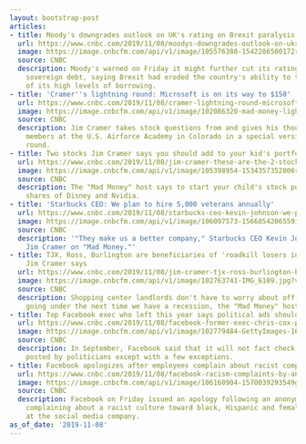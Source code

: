 ```yaml
---
layout: bootstrap-post
articles:
- title: Moody's downgrades outlook on UK's rating on Brexit paralysis
  url: https://www.cnbc.com/2019/11/08/moodys-downgrades-outlook-on-uks-rating-on-brexit-paralysis.html
  image: https://image.cnbcfm.com/api/v1/image/105576388-1542286500172rts25tgb.jpg?v=1573251935
  source: CNBC
  description: Moody's warned on Friday it might further cut its rating on Britain's
    sovereign debt, saying Brexit had eroded the country's ability to tackle the challenge
    of its high levels of borrowing.
- title: 'Cramer''s lightning round: Microsoft is on its way to $150'
  url: https://www.cnbc.com/2019/11/08/cramer-lightning-round-microsoft-is-on-its-way-to-150.html
  image: https://image.cnbcfm.com/api/v1/image/102086320-mad-money-lightning-2.jpg?v=1532384256
  source: CNBC
  description: Jim Cramer takes stock questions from and gives his thoughts to military
    members at the U.S. Airforce Academy in Colorado in a special version of the lightning
    round.
- title: Two stocks Jim Cramer says you should add to your kid's portfolio
  url: https://www.cnbc.com/2019/11/08/jim-cramer-these-are-the-2-stocks-to-start-your-kids-portfolio.html
  image: https://image.cnbcfm.com/api/v1/image/105398954-1534357352806rts1xdsi.jpg?v=1534357453
  source: CNBC
  description: The "Mad Money" host says to start your child's stock portfolio with
    shares of Disney and Nvidia.
- title: 'Starbucks CEO: We plan to hire 5,000 veterans annually'
  url: https://www.cnbc.com/2019/11/08/starbucks-ceo-kevin-johnson-we-plan-to-hire-5000-veterans-annually.html
  image: https://image.cnbcfm.com/api/v1/image/106097573-1566854206559img_6077r.jpg?v=1566854250
  source: CNBC
  description: '"They make us a better company," Starbucks CEO Kevin Johnson tells
    Jim Cramer on "Mad Money."'
- title: TJX, Ross, Burlington are beneficiaries of 'roadkill losers in the mall,'
    Jim Cramer says
  url: https://www.cnbc.com/2019/11/08/jim-cramer-tjx-ross-burlington-benefit-from-losers-in-the-mall.html
  image: https://image.cnbcfm.com/api/v1/image/102763741-IMG_6109.jpg?v=1573250976
  source: CNBC
  description: Shopping center landlords don't have to worry about off-price retailers
    going under the next time we have a recession, the "Mad Money" host says.
- title: Top Facebook exec who left this year says political ads should be fact checked
  url: https://www.cnbc.com/2019/11/08/facebook-former-exec-chris-cox-political-ads-should-be-fact-checked.html
  image: https://image.cnbcfm.com/api/v1/image/102779484-GettyImages-163294178.jpg?v=1532564289
  source: CNBC
  description: In September, Facebook said that it will not fact check or remove content
    posted by politicians except with a few exceptions.
- title: Facebook apologizes after employees complain about racist company culture
  url: https://www.cnbc.com/2019/11/08/facebook-racism-complaints-by-anonymous-employees-company-apologizes.html
  image: https://image.cnbcfm.com/api/v1/image/106160904-1570039293549gettyimages-1169592460.jpeg?v=1570824872
  source: CNBC
  description: Facebook on Friday issued an apology following an anonymous blog post
    complaining about a racist culture toward black, Hispanic and female Asian employees
    at the social media company.
as_of_date: '2019-11-08'
---
```


